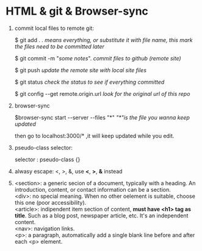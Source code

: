 # HTML & git & Browser-sync

1. commit local files to remote git:

   $ git add .     *. means everything, or substitute it with file name, this mark the files need to be committed later*

   $ git commit -m "*some notes*".     *commit files to github (remote site)*

   $ git push     *update the remote site with local site files*

   $ git status    *check the status to see if everything committed*

   $ git config --get remote.origin.url *look for the original url of this repo*
2. browser-sync 

   $browser-sync start --server --files "*"    *"\*"is the file you wanna keep updated*

   then go to localhost:3000/* ,it will keep updated while you edit.

3. pseudo-class selector:

   selector : pseudo-class {}

4. alwasy escape: <, >, &, 
   use **&lt;**, **&gt;**, **&amp;** instead

5. \<section>: a generic secion of a document, typically with a heading. An introduction, content, or contact information can be a section.  
    \<div>: no special meaning. When no other oelement is suitable, choose this one (poor accessibility).  
    \<article>: indipendent item section of content, **must have \<h1> tag as title**. Such as a blog post, newspaper article, etc. It's an independent content.  
    \<nav>: navigation links.  
    \<p>: a paragraph, automatically add a single blank line before and after each \<p> element.
    >